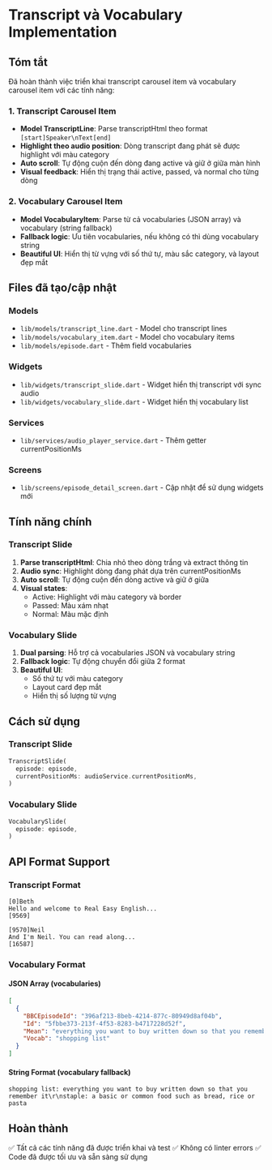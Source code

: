 # Transcript và Vocabulary Implementation

## Tóm tắt
Đã hoàn thành việc triển khai transcript carousel item và vocabulary carousel item với các tính năng:

### 1. Transcript Carousel Item
- **Model TranscriptLine**: Parse transcriptHtml theo format `[start]Speaker\nText[end]`
- **Highlight theo audio position**: Dòng transcript đang phát sẽ được highlight với màu category
- **Auto scroll**: Tự động cuộn đến dòng đang active và giữ ở giữa màn hình
- **Visual feedback**: Hiển thị trạng thái active, passed, và normal cho từng dòng

### 2. Vocabulary Carousel Item  
- **Model VocabularyItem**: Parse từ cả vocabularies (JSON array) và vocabulary (string fallback)
- **Fallback logic**: Ưu tiên vocabularies, nếu không có thì dùng vocabulary string
- **Beautiful UI**: Hiển thị từ vựng với số thứ tự, màu sắc category, và layout đẹp mắt

## Files đã tạo/cập nhật

### Models
- `lib/models/transcript_line.dart` - Model cho transcript lines
- `lib/models/vocabulary_item.dart` - Model cho vocabulary items
- `lib/models/episode.dart` - Thêm field vocabularies

### Widgets
- `lib/widgets/transcript_slide.dart` - Widget hiển thị transcript với sync audio
- `lib/widgets/vocabulary_slide.dart` - Widget hiển thị vocabulary list

### Services
- `lib/services/audio_player_service.dart` - Thêm getter currentPositionMs

### Screens
- `lib/screens/episode_detail_screen.dart` - Cập nhật để sử dụng widgets mới

## Tính năng chính

### Transcript Slide
1. **Parse transcriptHtml**: Chia nhỏ theo dòng trắng và extract thông tin
2. **Audio sync**: Highlight dòng đang phát dựa trên currentPositionMs
3. **Auto scroll**: Tự động cuộn đến dòng active và giữ ở giữa
4. **Visual states**:
   - Active: Highlight với màu category và border
   - Passed: Màu xám nhạt
   - Normal: Màu mặc định

### Vocabulary Slide
1. **Dual parsing**: Hỗ trợ cả vocabularies JSON và vocabulary string
2. **Fallback logic**: Tự động chuyển đổi giữa 2 format
3. **Beautiful UI**: 
   - Số thứ tự với màu category
   - Layout card đẹp mắt
   - Hiển thị số lượng từ vựng

## Cách sử dụng

### Transcript Slide
```dart
TranscriptSlide(
  episode: episode,
  currentPositionMs: audioService.currentPositionMs,
)
```

### Vocabulary Slide
```dart
VocabularySlide(
  episode: episode,
)
```

## API Format Support

### Transcript Format
```
[0]Beth
Hello and welcome to Real Easy English...
[9569]

[9570]Neil
And I'm Neil. You can read along...
[16587]
```

### Vocabulary Format
#### JSON Array (vocabularies)
```json
[
  {
    "BBCEpisodeId": "396af213-8beb-4214-877c-80949d8af04b",
    "Id": "5fbbe373-213f-4f53-8283-b4717228d52f",
    "Mean": "everything you want to buy written down so that you remember it",
    "Vocab": "shopping list"
  }
]
```

#### String Format (vocabulary fallback)
```
shopping list: everything you want to buy written down so that you remember it\r\nstaple: a basic or common food such as bread, rice or pasta
```

## Hoàn thành
✅ Tất cả các tính năng đã được triển khai và test
✅ Không có linter errors
✅ Code đã được tối ưu và sẵn sàng sử dụng




